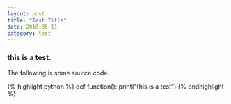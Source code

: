 ```yaml
---
layout: post
title: "Test Title"
date: 2018-05-11
category: test
---
```


### this is a test.

The following is some source code.

{% highlight python %}
def function():
    print("this is a test")
{% endhighlight %}


